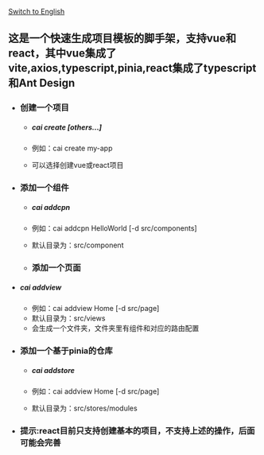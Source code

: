 [Switch to English](https://github.com/caijianhaoa/caill-cli/blob/main/README.md)

## 这是一个快速生成项目模板的脚手架，支持vue和react，其中vue集成了vite,axios,typescript,pinia,react集成了typescript和Ant Design

- ### 创建一个项目

  - ##### cai create <project> [others...] 

  - 例如：cai create my-app 

  - 可以选择创建vue或react项目

- ### 添加一个组件

  - ##### cai addcpn <name>

  - 例如：cai addcpn HelloWorld [-d src/components]

  - 默认目录为：src/component

  - ### 添加一个页面

- ##### cai addview <view>

  - 例如：cai addview Home [-d src/page]
  - 默认目录为：src/views
  - 会生成一个文件夹，文件夹里有组件和对应的路由配置

- ### 添加一个基于pinia的仓库

  - ##### cai addstore <store>

  - 例如：cai addview Home [-d src/page]

  - 默认目录为：src/stores/modules

- ### 提示:react目前只支持创建基本的项目，不支持上述的操作，后面可能会完善







